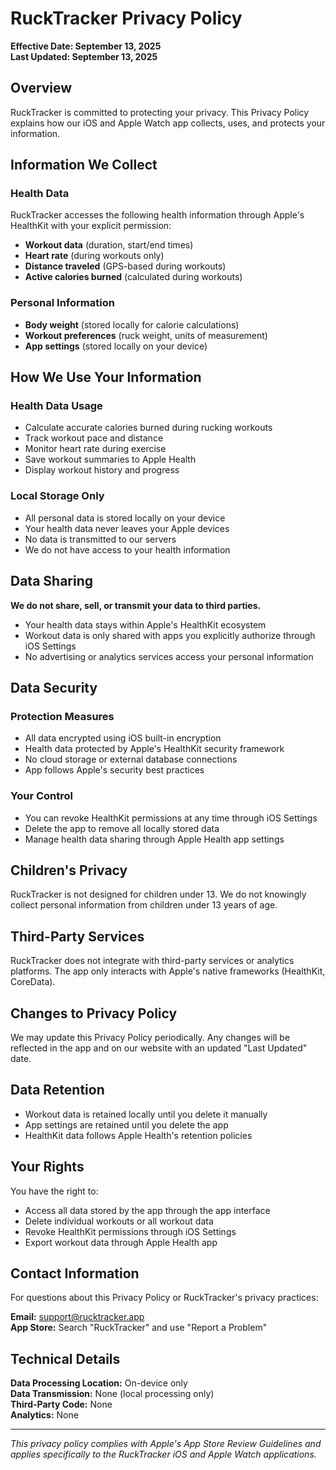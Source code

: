 # RuckTracker Privacy Policy

**Effective Date: September 13, 2025**  
**Last Updated: September 13, 2025**

## Overview

RuckTracker is committed to protecting your privacy. This Privacy Policy explains how our iOS and Apple Watch app collects, uses, and protects your information.

## Information We Collect

### Health Data
RuckTracker accesses the following health information through Apple's HealthKit with your explicit permission:

- **Workout data** (duration, start/end times)
- **Heart rate** (during workouts only)
- **Distance traveled** (GPS-based during workouts)
- **Active calories burned** (calculated during workouts)

### Personal Information
- **Body weight** (stored locally for calorie calculations)
- **Workout preferences** (ruck weight, units of measurement)
- **App settings** (stored locally on your device)

## How We Use Your Information

### Health Data Usage
- Calculate accurate calories burned during rucking workouts
- Track workout pace and distance
- Monitor heart rate during exercise
- Save workout summaries to Apple Health
- Display workout history and progress

### Local Storage Only
- All personal data is stored locally on your device
- Your health data never leaves your Apple devices
- No data is transmitted to our servers
- We do not have access to your health information

## Data Sharing

**We do not share, sell, or transmit your data to third parties.**

- Your health data stays within Apple's HealthKit ecosystem
- Workout data is only shared with apps you explicitly authorize through iOS Settings
- No advertising or analytics services access your personal information

## Data Security

### Protection Measures
- All data encrypted using iOS built-in encryption
- Health data protected by Apple's HealthKit security framework
- No cloud storage or external database connections
- App follows Apple's security best practices

### Your Control
- You can revoke HealthKit permissions at any time through iOS Settings
- Delete the app to remove all locally stored data
- Manage health data sharing through Apple Health app settings

## Children's Privacy

RuckTracker is not designed for children under 13. We do not knowingly collect personal information from children under 13 years of age.

## Third-Party Services

RuckTracker does not integrate with third-party services or analytics platforms. The app only interacts with Apple's native frameworks (HealthKit, CoreData).

## Changes to Privacy Policy

We may update this Privacy Policy periodically. Any changes will be reflected in the app and on our website with an updated "Last Updated" date.

## Data Retention

- Workout data is retained locally until you delete it manually
- App settings are retained until you delete the app
- HealthKit data follows Apple Health's retention policies

## Your Rights

You have the right to:
- Access all data stored by the app through the app interface
- Delete individual workouts or all workout data
- Revoke HealthKit permissions through iOS Settings
- Export workout data through Apple Health app

## Contact Information

For questions about this Privacy Policy or RuckTracker's privacy practices:

**Email:** support@rucktracker.app  
**App Store:** Search "RuckTracker" and use "Report a Problem"

## Technical Details

**Data Processing Location:** On-device only  
**Data Transmission:** None (local processing only)  
**Third-Party Code:** None  
**Analytics:** None  

---

*This privacy policy complies with Apple's App Store Review Guidelines and applies specifically to the RuckTracker iOS and Apple Watch applications.*
